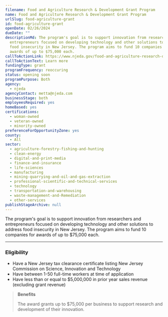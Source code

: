```yaml
---
filename: Food and Agriculture Research & Development Grant Program
name: Food and Agriculture Research & Development Grant Program
urlSlug: food-agriculture-grant
id: food-agriculture-grant
openDate: 02/26/2024
dueDate: ""
descriptionMd: The program's goal is to support innovation from researchers and
  entrepreneurs focused on developing technology and other solutions to address
  food insecurity in New Jersey. The program aims to fund 10 companies for
  awards of up to $75,000 each.
callToActionLink: https://www.njeda.gov/food-and-agriculture-research-development-pilot-grant-program/
callToActionText: Learn more
fundingType: grant
programFrequency: reoccuring
status: opening soon
programPurpose: Both
agency:
  - njeda
agencyContact: metta@njeda.com
businessStage: both
employeesRequired: yes
homeBased: yes
certifications:
  - woman-owned
  - veteran-owned
  - minority-owned
preferenceForOpportunityZone: yes
county:
  - All
sector:
  - agriculture-forestry-fishing-and-hunting
  - clean-energy
  - digital-and-print-media
  - finance-and-insurance
  - life-sciences
  - manufacturing
  - mining-quarrying-and-oil-and-gas-extraction
  - professional-scientific-and-technical-services
  - technology
  - transportation-and-warehousing
  - waste-management-and-Remediation
  - other-services
publishStageArchive: null
---
```

The program's goal is to support innovation from researchers and entrepreneurs focused on developing technology and other solutions to address food insecurity in New Jersey. The program aims to fund 10 companies for awards of up to $75,000 each.

- - -

### Eligibility

* Have a New Jersey tax clearance certificate listing New Jersey Commission on Science, Innovation and Technology
* Have between 1-50 full-time workers at time of application
* Have less than or equal to $5,000,000 in prior year sales revenue (excluding grant revenue)

> **Benefits**
>
> The award grants up to $75,000 per business to support research and development of their innovation.